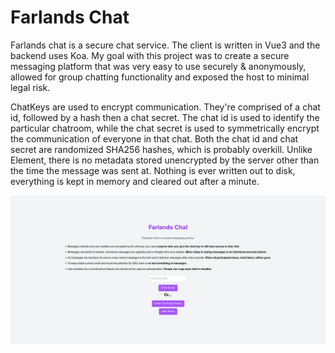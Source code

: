 Farlands Chat
===

Farlands chat is a secure chat service. The client is written in Vue3 and the backend uses Koa. My goal with this project was to create a secure messaging platform that was very easy to use securely & anonymously, allowed for group chatting functionality and exposed the host to minimal legal risk.

ChatKeys are used to encrypt communication. They're comprised of a chat id, followed by a hash then a chat secret. The chat id is used to identify the particular chatroom, while the chat secret is used to symmetrically encrypt the communication of everyone in that chat. Both the chat id and chat secret are randomized SHA256 hashes, which is probably overkill. Unlike Element, there is no metadata stored unencrypted by the server other than the time the message was sent at. Nothing is ever written out to disk, everything is kept in memory and cleared out after a minute.

![Homepage screenie](res/screenie.png)
